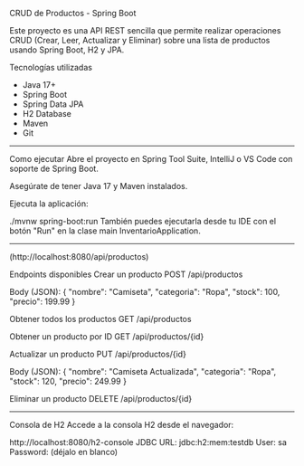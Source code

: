 CRUD de Productos - Spring Boot

Este proyecto es una API REST sencilla que permite realizar operaciones CRUD (Crear, Leer, Actualizar y Eliminar) sobre una lista de productos usando Spring Boot, H2 y JPA.

Tecnologías utilizadas

- Java 17+  
- Spring Boot  
- Spring Data JPA  
- H2 Database  
- Maven  
- Git

---

Como ejecutar 
Abre el proyecto en Spring Tool Suite, IntelliJ o VS Code con soporte de Spring Boot.

Asegúrate de tener Java 17 y Maven instalados.

Ejecuta la aplicación:

./mvnw spring-boot:run
También puedes ejecutarla desde tu IDE con el botón "Run" en la clase main InventarioApplication.

---
(http://localhost:8080/api/productos)

Endpoints disponibles
Crear un producto
POST /api/productos

Body (JSON):
{
  "nombre": "Camiseta",
  "categoria": "Ropa",
  "stock": 100,
  "precio": 199.99
}

Obtener todos los productos
GET /api/productos

Obtener un producto por ID
GET /api/productos/{id}

Actualizar un producto
PUT /api/productos/{id}

Body (JSON):
{
  "nombre": "Camiseta Actualizada",
  "categoria": "Ropa",
  "stock": 120,
  "precio": 249.99
}

Eliminar un producto
DELETE /api/productos/{id}

---

Consola de H2
Accede a la consola H2 desde el navegador:

http://localhost:8080/h2-console
JDBC URL: jdbc:h2:mem:testdb
User: sa
Password: (déjalo en blanco)

